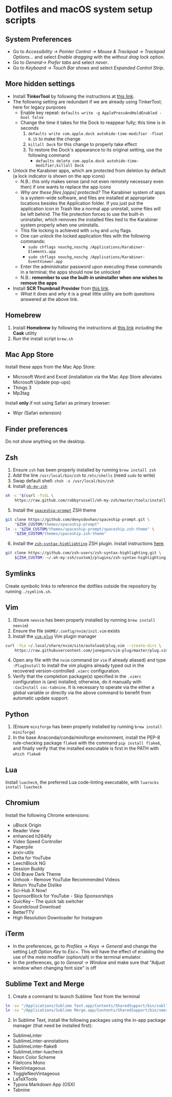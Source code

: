 # Dotfiles and macOS system setup scripts

## System Preferences
+ Go to _Accessibility -> Pointer Control -> Mouse & Trackpad -> Trackpad Options..._ and select _Enable dragging_ with
  the _without drag lock_ option.
+ Go to _General-> Prefer tabs_ and select _never_.
+ Go to _Keyboard ->  Touch Bar shows_ and select _Expanded Control Strip_.

## More hidden settings
+ Install __TinkerTool__ by following the instructions at [this link](https://www.bresink.com/osx/TinkerTool.html).
+ The following setting are redundant if we are already using TinkerTool; here for legacy purposes
    + Enable key repeat: `defaults write -g ApplePressAndHoldEnabled -bool false`
    + Change the time it takes for the Dock to reappear fully; this time is in seconds
        1. `defaults write com.apple.dock autohide-time-modifier -float 0.15` to make the change
        2. `killall Dock` for this change to properly take effect
        0. To restore the Dock's appearance to its original setting, use the following command
            + `defaults delete com.apple.dock autohide-time-modifier;killall Dock`
+ Unlock the Karabiner apps, which are protected from deletion by default (a lock indicator is shown on the app icons)
    + N.B.: this only makes sense (and not even remotely necessary even then) if one wants to replace the app icons
    + _Why are these files [apps] protected?_ The Karabiner system of apps is a system-wide software, and files are
      installed at appropriate locations besides the Application folder. If you just put the application icon in Trash
      like a normal app uninstall, some files will be left behind. The file protection forces to use the built-in 
      uninstaller, which removes the installed files tied to the Karabiner system properly when one uninstalls.
    + This file locking is achieved with `schg` and `uchg` flags.
    + One can unlock the locked application files with the following commands:
        + `sudo chflags nouchg,noschg /Applications/Karabiner-Elements.app`
        + `sudo chflags nouchg,noschg /Applications/Karabiner-EventViewer.app`
    + Enter the administrator password upon executing these commands in a terminal; the apps should now be unlocked
    + N.B.: __remember to use the built-in uninstaller when one wishes to remove the apps__
+ Install __SCR Thumbnail Provider__ from [this link](https://smartcomicreader.com/thumbnailprovider/).
    + _What_ it does and _why_ it is a great little utility are both questions answered at the above link.

## Homebrew
1. Install __Homebrew__ by following the instructions at [this link](https://brew.sh/) _including_ the __Cask__ utility
2. Run the install script `brew.sh`

## Mac App Store
Install these apps from the Mac App Store:
+ Microsoft Word and Excel (installation via the Mac App Store alleviates Microsoft Update pop-ups)
+ Things 3
+ Mp3tag

Install __only__ if not using Safari as primary browser:
+ Wipr (Safari extension)

## Finder preferences
Do not show anything on the desktop.

## Zsh
1. Ensure `zsh` has been properly installed by running `brew install zsh`
2. Add the line `/usr/local/bin/zsh` to `/etc/shells` (need `sudo` to write)
3. Swap default shell: `chsh -s /usr/local/bin/zsh`
4. Install [`oh-my-zsh`](https://ohmyz.sh)
```bash
sh -c "$(curl -fsSL \
    https://raw.github.com/robbyrussell/oh-my-zsh/master/tools/install.sh)"
```
5. Install the [`spaceship-prompt`](https://github.com/denysdovhan/spaceship-prompt) ZSH theme
```bash
git clone https://github.com/denysdovhan/spaceship-prompt.git \
    "$ZSH_CUSTOM/themes/spaceship-prompt"
ln -s "$ZSH_CUSTOM/themes/spaceship-prompt/spaceship.zsh-theme" \
    "$ZSH_CUSTOM/themes/spaceship.zsh-theme"
```
6. Install the [`zsh-syntax-highlighting`](https://github.com/zsh-users/zsh-syntax-highlighting) ZSH plugin.
   Install instructions [here](https://github.com/zsh-users/zsh-syntax-highlighting/blob/master/INSTALL.md).
```bash
git clone https://github.com/zsh-users/zsh-syntax-highlighting.git \
    ${ZSH_CUSTOM:-~/.oh-my-zsh/custom}/plugins/zsh-syntax-highlighting
```

## Symlinks
Create symbolic links to reference the dotfiles outside the repository by running `./symlink.sh`.

## Vim
1. (Ensure `neovim` has been properly installed by running `brew install neovim`)
2. Ensure the file `$HOME/.config/nvim/init.vim` exists
3. Install the [`vim-plug`](https://github.com/junegunn/vim-plug) Vim plugin manager
```bash
curl -fLo ~/.local/share/nvim/site/autoload/plug.vim --create-dirs \
    https://raw.githubusercontent.com/junegunn/vim-plug/master/plug.vim
```
4. Open any file with the `nvim` command (or `vim` if already aliased) and type `:PlugInstall` to install the vim
   plugins already typed out in the recovered version-controlled `.vimrc` configuration.
5. Verify that the completion package(s) specified in the `.vimrc` configuration is (are) installed; otherwise, do it
   manually with `:CocInstall coc-tabnine`. It is necessary to operate via the either a global variable or directly via
   the above command to benefit from automatic update support.

## Python
1. (Ensure `miniforge` has been properly installed by running `brew install miniforge`)
2. In the base Anaconda/conda/miniforge environment, install the PEP-8 rule-checking package `flake8` with the command
   `pip install flake8`, and finally verify that the installed executable is first in the PATH with `which flake8`

## Lua
Install `luacheck`, the preferred Lua code-linting executable, with `luarocks install luacheck`

## Chromium
Install the following Chrome extensions:
+ uBlock Origin
+ Reader View
+ enhanced h264ify
+ Video Speed Controller
+ Paperpile
+ arxiv-utils
+ Delta for YouTube
+ LeechBlock NG
+ Session Buddy
+ Old Brave Dark Theme
+ Unhook - Remove YouTube Recommended Videos
+ Return YouTube Dislike
+ Sci-Hub X Now!
+ SponsorBlock for YouTube - Skip Sponsorships
+ QuicKey – The quick tab switcher
+ Soundcloud Download
+ BetterTTV
+ High Resolution Downloader for Instagram

## iTerm
+ In the preferences, go to _Profiles -> Keys -> General_ and change the setting _Left Option Key_ to _Esc+_.
  This will have the effect of enabling the use of the _meta_ modifier (option/alt) in the terminal emulator.
+ In the preferences, go to _General -> Window_ and make sure that "Adjust window when changing font size" is off

## Sublime Text and Merge
1. Create a command to launch Sublime Text from the terminal
```bash
ln -sv "/Applications/Sublime Text.app/Contents/SharedSupport/bin/subl" /usr/local/bin/subl
ln -sv "/Applications/Sublime Merge.app/Contents/SharedSupport/bin/smerge" /usr/local/bin/smerge
```
2. In Sublime Text, install the following packages using the in-app package manager (that need be installed first):
+ SublimeLinter
+ SublimeLinter-annotations
+ SublimeLinter-flake8
+ SublimeLinter-luacheck
+ Neon Color Scheme
+ FileIcons Mono
+ NeoVintageous
+ ToggleNeoVintageous
+ LaTeXTools
+ Typora Markdown App (OSX)
+ Tabnine

